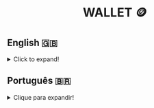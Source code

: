 <h1 align="center">WALLET 🪙</h1>

## English 🇬🇧
<details>
  <summary>Click to expand!</summary>
  
### Description 📝
Wallet is an expense-tracker with a currency converter inside, where users can add, edit, remove and visualize their spendings. All expenses are converted to BRL (Brazilian Real). This project was developed during the Front-end module at Trybe in May, 2022.

### Technologies and Tools 🔧
<img src="https://img.shields.io/badge/JavaScript-323330?style=for-the-badge&logo=javascript&logoColor=F7DF1E" alt="js-logo"/>
<img src="https://img.shields.io/badge/React-20232A?style=for-the-badge&logo=react&logoColor=61DAFB" alt="react-logo"/>
<img src="https://img.shields.io/badge/React_Router-CA4245?style=for-the-badge&logo=react-router&logoColor=white" alt="router-logo"/>
<img src="https://img.shields.io/badge/Redux-593D88?style=for-the-badge&logo=redux&logoColor=white" alt="redux-logo"/>
<img src="https://img.shields.io/badge/CSS3-1572B6?style=for-the-badge&logo=css3&logoColor=white" alt="css-logo"/>
<img src="https://img.shields.io/badge/Vercel-000000?style=for-the-badge&logo=vercel&logoColor=white" alt="vercel-logo"/>

Wallet was developed using **Javascript** and the **React** library. **React Router** was used to promote page navigation without page refresh and the **Redux** library made it possible to centralize and manage the application's state. Later on, I used **CSS3** for style and positioning and **Vercel** for this page's deployment.
Data for currency conversion came from [this API](https://docs.awesomeapi.com.br/api-de-moedas).

### Installation 📋
1. Create a directory using the **mkdir** command:
```
  mkdir saraivais-projects
```

2. Access the directory using the **cd** command and clone the repository:
```
  cd saraivais-projects
  git clone git@github.com:saraivais/wallet.git
```

3. Access the project directory and install it's dependencies:
```
  cd wallet
  npm i
```

4. Lastly, use the **npm start** command and access the project via browser, using the following url
```
  http://localhost:3000
```

### You can find this project [here]()!

</details>

## Português 🇧🇷
<details>
  <summary>Clique para expandir!</summary>
  
### Descrição 📝
O Wallet é um rastreador de despesas com um conversor de moeda dentro, onde os usuários podem adicionar, editar, remover e visualizar seus gastos. Todas as despesas são convertidas para BRL (Real Brasileiro). Este projeto foi desenvolvido durante o módulo Front-end no Trybe em maio de 2022.
### Tecnologias e Ferramentas 🔧
<img src="https://img.shields.io/badge/JavaScript-323330?style=for-the-badge&logo=javascript&logoColor=F7DF1E" alt="js-logo"/>
<img src="https://img.shields.io/badge/React-20232A?style=for-the-badge&logo=react&logoColor=61DAFB" alt="react-logo"/>
<img src="https://img.shields.io/badge/React_Router-CA4245?style=for-the-badge&logo=react-router&logoColor=white" alt="router-logo"/>
<img src="https://img.shields.io/badge/Redux-593D88?style=for-the-badge&logo=redux&logoColor=white" alt="redux-logo"/>
<img src="https://img.shields.io/badge/CSS3-1572B6?style=for-the-badge&logo=css3&logoColor=white" alt="css-logo"/>
<img src="https://img.shields.io/badge/Vercel-000000?style=for-the-badge&logo=vercel&logoColor=white" alt="vercel-logo"/>

Wallet foi desenvolvido usando **Javascript** e a biblioteca **React**. O **React Router** foi usado para promover a navegação sem atualização da página e a biblioteca **Redux** possibilitou centralizar e gerenciar o estado da aplicação. Mais tarde, usei **CSS3** para estilo e posicionamento e **Vercel** para fazer deploy desta página.
Os dados para conversão de moeda vieram [desta API](https://docs.awesomeapi.com.br/api-de-moedas).

### Instalação 📋
1. Crie um diretório usando o comando **mkdir**:
```
  mkdir saraivais-projects
```

2. Acesse o diretório usando o comando **cd** e clone o repositório:
```
  cd saraivais-projects
  git clone git@github.com:saraivais/wallet.git
```

3. Acesse o diretório do projeto e instale suas dependências:
```
  cd wallet
  npm i
```

4. Por fim, use o comando **npm start** e acesse o projeto via navegador, usando a seguinte url
```
  http://localhost:3000
```
### Você pode encontrar este projeto [aqui]()!

</details>
